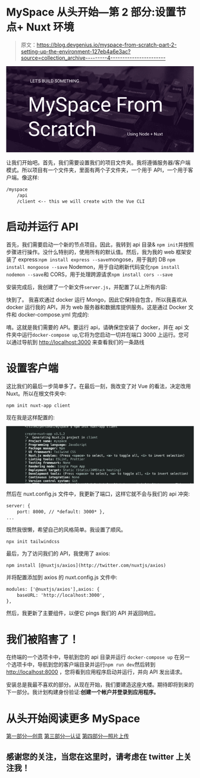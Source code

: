 # MySpace 从头开始—第 2 部分:设置节点+ Nuxt 环境

> 原文：<https://blog.devgenius.io/myspace-from-scratch-part-2-setting-up-the-environment-127eb4a6e3ac?source=collection_archive---------4----------------------->

![](img/568449f6292e27a594da1cd192a7e7c2.png)

让我们开始吧。首先，我们需要设置我们的项目文件夹。我将遵循服务器/客户端模式。所以项目有一个文件夹，里面有两个子文件夹，一个用于 API，一个用于客户端。像这样:

```
/myspace
    /api
    /client <-- this we will create with the Vue CLI
```

# 启动并运行 API

首先，我们需要启动一个新的节点项目。因此，我转到 api 目录& `npm init`并按照步骤进行操作。没什么特别的，使用所有的默认值。然后，我为我的 web 框架安装了 express:`npm install express --save`mongose，用于我的 DB `npm install mongoose --save`
Nodemon，用于自动刷新代码变化`npm install nodemon --save`和 CORS，用于处理跨源请求`npm install cors --save`

安装完成后，我创建了一个新文件`server.js`，并配置了以上所有内容:

快到了。
我喜欢通过 docker 运行 Mongo，因此它保持自包含，所以我喜欢从 docker 运行我的 API，并为 web 服务器和数据库提供服务。这是通过 Docker 文件和 docker-compose.yml 完成的:

唷。这就是我们需要的 API。要运行 api，请确保您安装了 docker，并在 api 文件夹中运行`docker-compose up`,它将为您启动一切并在端口 3000 上运行。您可以通过导航到 [http://localhost:3000](http://localhost:3000) 来查看我们的一条路线

# 设置客户端

这比我们的最后一步简单多了。在最后一刻，我改变了对 Vue 的看法，决定改用 Nuxt。所以在根文件夹中:

```
npm init nuxt-app client 
```

现在我是这样配置的:

![](img/bcc668d2e8350f423c3d2b18d19b9643.png)

然后在 nuxt.config.js 文件中，我更新了端口，这样它就不会与我们的 api 冲突:

```
server: {
    port: 8000, // *default: 3000* },
...
```

既然我很懒，希望自己的风格简单。我设置了顺风。

```
npx init tailwindcss
```

最后，为了访问我们的 API，我使用了 axios:

```
npm install [@nuxtjs/axios](http://twitter.com/nuxtjs/axios)
```

并将配置添加到 axios 的 nuxt.config.js 文件中:

```
modules: ['@nuxtjs/axios'],axios: {
    baseURL: 'http://localhost:3000',
},
```

然后，我更新了主要组件，以便它 pings 我们的 API 并返回响应。

# 我们被陷害了！

在终端的一个选项卡中，导航到您的 api 目录并运行
`docker-compose up`
在另一个选项卡中，导航到您的客户端目录并运行`npm run dev`然后转到 [http://localhost:8000](http://localhost:8000) ，您将看到应用程序启动并运行，并向 API 发出请求。

安装总是我最不喜欢的部分。从现在开始，我们要建造这座大楼。期待即将到来的下一部分。我计划构建身份验证:**创建一个帐户并登录到应用程序。**

# 从头开始阅读更多 MySpace

[第一部分—创意](https://medium.com/me/stats/post/18a55931ddc6?source=main_stats_page) [第三部分—认证](https://andyhartnett.medium.com/myspace-from-scratch-part-3-authentication-6a48eabef24?source=your_stories_page-------------------------------------)
[第四部分—照片上传](https://andyhartnett.medium.com/myspace-from-scratch-part-4-profile-photos-audio-6ce69871669b)

## 感谢您的关注，当您在这里时，请考虑在 twitter 上关注我！